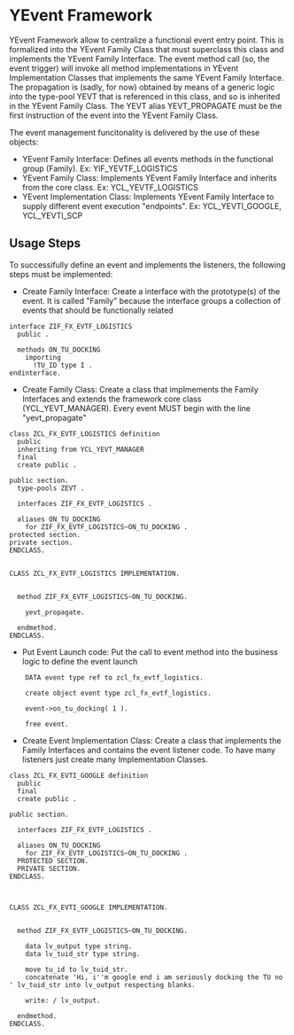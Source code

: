 # YEvent Framework

YEvent Framework allow to centralize a functional event entry point. This is formalized into the YEvent Family Class that must superclass this class and implements the YEvent Family Interface. The event method call (so, the event trigger) will invoke all method implementations in YEvent Implementation Classes that implements the same YEvent Family Interface.
The propagation is (sadly, for now) obtained by means of a generic logic into the type-pool YEVT that is referenced in this class, and so is inherited in the YEvent Family Class. The YEVT alias YEVT_PROPAGATE must be the first instruction of the event into the YEvent Family Class.

The event management funcitonality is delivered by the use of these objects:

* YEvent Family Interface: Defines all events methods in the functional group (Family). Ex: YIF_YEVTF_LOGISTICS
* YEvent Family Class: Implements YEvent Family Interface and inherits from the core class. Ex: YCL_YEVTF_LOGISTICS
* YEvent Implementation Class: Implements YEvent Family Interface to supply different event execution "endpoints". Ex: YCL_YEVTI_GOOGLE, YCL_YEVTI_SCP

## Usage Steps

To successifully define an event and implements the listeners, the following steps must be implemented:

* Create Family Interface: Create a interface with the prototype(s) of the event. It is called "Family" because the interface groups a collection of events that should be functionally related

```
interface ZIF_FX_EVTF_LOGISTICS
  public .

  methods ON_TU_DOCKING
    importing
      !TU_ID type I .
endinterface.
```

* Create Family Class: Create a class that implmements the Family Interfaces and extends the framework core class (YCL_YEVT_MANAGER). Every event MUST begin with the line "yevt_propagate"

```
class ZCL_FX_EVTF_LOGISTICS definition
  public
  inheriting from YCL_YEVT_MANAGER
  final
  create public .

public section.
  type-pools ZEVT .

  interfaces ZIF_FX_EVTF_LOGISTICS .

  aliases ON_TU_DOCKING
    for ZIF_FX_EVTF_LOGISTICS~ON_TU_DOCKING .
protected section.
private section.
ENDCLASS.


CLASS ZCL_FX_EVTF_LOGISTICS IMPLEMENTATION.


  method ZIF_FX_EVTF_LOGISTICS~ON_TU_DOCKING.

    yevt_propagate.

  endmethod.
ENDCLASS.
```

* Put Event Launch code: Put the call to event method into the business logic to define the event launch
```
    DATA event type ref to zcl_fx_evtf_logistics.

    create object event type zcl_fx_evtf_logistics.

    event->on_tu_docking( 1 ).

    free event.
```

* Create Event Implementation Class: Create a class that implements the Family Interfaces and contains the event listener code. To have many listeners just create many Implementation Classes.
```
class ZCL_FX_EVTI_GOOGLE definition
  public
  final
  create public .

public section.

  interfaces ZIF_FX_EVTF_LOGISTICS .

  aliases ON_TU_DOCKING
    for ZIF_FX_EVTF_LOGISTICS~ON_TU_DOCKING .
  PROTECTED SECTION.
  PRIVATE SECTION.
ENDCLASS.



CLASS ZCL_FX_EVTI_GOOGLE IMPLEMENTATION.


  method ZIF_FX_EVTF_LOGISTICS~ON_TU_DOCKING.

    data lv_output type string.
    data lv_tuid_str type string.

    move tu_id to lv_tuid_str.
    concatenate 'Hi, i''m google end i am seriously docking the TU no ' lv_tuid_str into lv_output respecting blanks.

    write: / lv_output.

  endmethod.
ENDCLASS.
```
